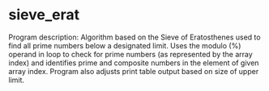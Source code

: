 # sieve_erat
Program description: Algorithm based on the Sieve of Eratosthenes used to find all prime numbers below a designated limit. Uses the modulo (%) operand in loop to check for prime numbers (as represented by the array index) and identifies prime and composite numbers in the element of given array index. Program also adjusts print table output based on size of upper limit.
